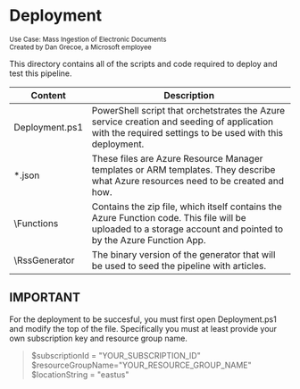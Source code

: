# Deployment
<sup>Use Case: Mass Ingestion of Electronic Documents</sup> <br>
<sup>Created by Dan Grecoe, a Microsoft employee</sup>

This directory contains all of the scripts and code required to deploy and test this pipeline. 

Content  | Description
---- | ----
Deployment.ps1 | PowerShell script that orchetstrates the Azure service creation and seeding of application with the required settings to be used with this deployment.
\*.json | These files are Azure Resource Manager templates or ARM templates. They describe what Azure resources need to be created and how.
\Functions | Contains the zip file, which itself contains the Azure Function code. This file will be uploaded to a storage account and pointed to by the Azure Function App.
\RssGenerator | The binary version of the generator that will be used to seed the pipeline with articles.


## IMPORTANT
For the deployment to be succesful, you must first open Deployment.ps1 and modify the top of the file. Specifically you must at least provide your own subscription key and resource group name.

>$subscriptionId = "YOUR_SUBSCRIPTION_ID"<br>
>$resourceGroupName="YOUR_RESOURCE_GROUP_NAME"<br>
>$locationString = "eastus"

